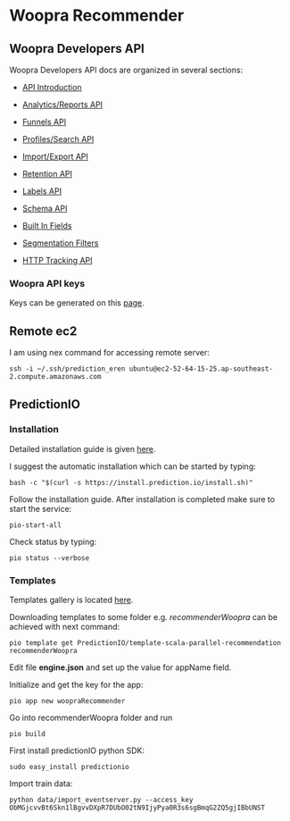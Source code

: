 # Woopra Recommender



## Woopra Developers API


Woopra Developers API docs are organized in several sections:



* [API Introduction](https://www.woopra.com/docs/developer/api-introduction/)

* [Analytics/Reports API](https://www.woopra.com/docs/developer/analytics-api/)

* [Funnels API](https://www.woopra.com/docs/developer/funnels-api/)

* [Profiles/Search API](https://www.woopra.com/docs/developer/search-api/)

* [Import/Export API](https://www.woopra.com/docs/developer/import-export-api/)

* [Retention API](https://www.woopra.com/docs/developer/retention-api/)

* [Labels API](https://www.woopra.com/docs/developer/labels-api/)

* [Schema API](https://www.woopra.com/docs/developer/schema-api/)

* [Built In Fields](https://www.woopra.com/docs/developer/built-in-fields/)

* [Segmentation Filters](https://www.woopra.com/docs/developer/segmentation-filters/)

* [HTTP Tracking API](https://www.woopra.com/docs/developer/http-tracking-api/)


### Woopra API keys

Keys can be generated on this [page](https://www.woopra.com/members/settings/access-keys).


## Remote ec2

I am using nex command for accessing remote server:

```
ssh -i ~/.ssh/prediction_eren ubuntu@ec2-52-64-15-25.ap-southeast-2.compute.amazonaws.com
```

## PredictionIO

### Installation

Detailed installation guide is given [here](https://docs.prediction.io/install/).  

I suggest the automatic installation which can be started by typing:

```
bash -c "$(curl -s https://install.prediction.io/install.sh)"
```

Follow the installation guide.  After installation is completed make sure to start the service:

```
pio-start-all
```

Check status  by typing:

```
pio status --verbose
```

### Templates

Templates gallery is located [here](https://templates.prediction.io/).


Downloading templates to some folder e.g. *recommenderWoopra* can be achieved with next command:

```
pio template get PredictionIO/template-scala-parallel-recommendation recommenderWoopra
```

Edit file **engine.json** and set up the value for appName field.

Initialize and get the key for the app:

```
pio app new woopraRecommender
```


Go  into recommenderWoopra folder  and run

```
pio build
```

First install predictionIO python SDK:

```
sudo easy_install predictionio
```


Import train data:

```
python data/import_eventserver.py --access_key ObMGjcvvBt6Skn1lBgvvDXpR7DUbO02tN9IjyPya0R3s6sgBmqG2ZQ5gjIBbUNST
```



